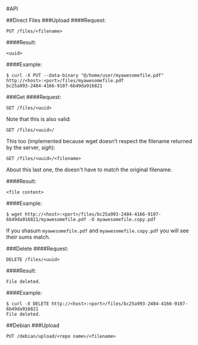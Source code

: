 #API

##Direct Files
###Upload
####Request:
````
PUT /files/<filename>
````
####Result:
````
<uuid>
````
####Example:
````
$ curl -X PUT --data-binary "@/home/user/myawesomefile.pdf" http://<host>:<port>/files/myawesomefile.pdf
bc25a993-2484-4166-9107-6b49da916821
````

###Get
####Request:
````
GET /files/<uuid>
````
Note that this is also valid:

````
GET /files/<uuid>/
````

This too (implemented because wget doesn't respect the filename returned by the server, *sigh*):

````
GET /files/<uuid>/<filename>
````

About this last one, the <filename> doesn't have to match the original filename.

####Result:
````
<file content>
````
####Example:
````
$ wget http://<host>:<port>/files/bc25a993-2484-4166-9107-6b49da916821/myawesomefile.pdf -O myawesomefile.copy.pdf
````
If you shasum ````myawesomefile.pdf```` and ````myawesomefile.copy.pdf```` you will see their sums match.

###Delete
####Request:
````
DELETE /files/<uuid>
````
####Result:
````
File deleted.
````
####Example:
````
$ curl -X DELETE http://<host>:<port>/files/bc25a993-2484-4166-9107-6b49da916821
File deleted.
````

##Debian
###Upload
````
PUT /debian/upload/<repo name>/<filename>
````
